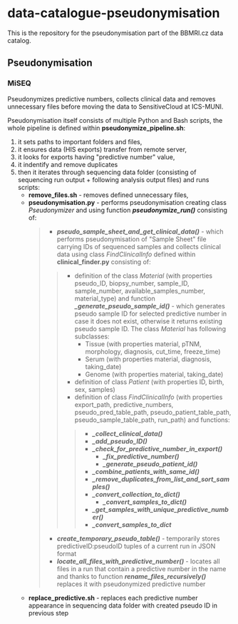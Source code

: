 # data-catalogue-pseudonymisation
This is the repository for the pseudonymisation part of the BBMRI.cz data catalog.

## Pseudonymisation

### MiSEQ
Pseudonymizes predictive numbers, collects clinical data and removes unnecessary files before moving the data to SensitiveCloud at ICS-MUNI.

Pseudonymisation itself consists of multiple Python and Bash scripts, the whole pipeline is defined within **pseudonymize_pipeline.sh**:
  1. it sets paths to important folders and files,
  2. it ensures data (HIS exports) transfer from remote server,
  3. it looks for exports having "predictive number" value,
  4. it indentify and remove duplicates
  5. then it iterates through sequencing data folder (consisting of sequencing run output + following analysis output files) and runs scripts:
        - **remove_files.sh** - removes defined unnecessary files,
        - **pseudonymisation.py** - performs pseudonymisation creating class *Pseudonymizer* and using function ***pseudonymize_run()*** consisting of:
          >   - ***pseudo_sample_sheet_and_get_clinical_data()*** - which performs pseudonymisation of "Sample Sheet" file carrying IDs of sequenced samples and collects clinical data using class *FindClinicalInfo* defined within **clinical_finder.py** consisting of:
          >>   - definition of the class *Material* (with properties pseudo_ID, biopsy_number, sample_ID, sample_number, available_samples_number, material_type) and function ***_generate_pseudo_sample_id()*** - which generates pseudo sample ID for selected predictive number in case it does not exist, otherwise it returns existing pseudo sample ID. The class *Material* has following subclasses:
          >>     - Tissue (with properties material, pTNM, morphology, diagnosis, cut_time, freeze_time)
          >>     - Serum (with properties material, diagnosis, taking_date)
          >>     - Genome (with properties material, taking_date)
          >>   - definition of class *Patient* (with properties ID, birth, sex, samples)
          >>   - definition of class *FindClinicalInfo* (with properties export_path, predictive_numbers, pseudo_pred_table_path, pseudo_patient_table_path, pseudo_sample_table_path, run_path) and functions:
          >>>   - ***_collect_clinical_data()***
          >>>    - ***_add_pseudo_ID()***
          >>>    - ***_check_for_predictive_number_in_export()***
          >>>      - ***_fix_predictive_number()***
          >>>      - ***_generate_pseudo_patient_id()***
          >>>    - ***_combine_patients_with_same_id()***
          >>>    - ***_remove_duplicates_from_list_and_sort_samples()***
          >>>  - ***_convert_collection_to_dict()***
          >>>    - ***_convert_samples_to_dict()***
          >>>  - ***_get_samples_with_unique_predictive_number()***
          >>>  - ***_convert_samples_to_dict***
          >   - ***create_temporary_pseudo_table()*** - temporarily stores predictiveID:pseudoID tuples of a current run in JSON format
          >   - ***locate_all_files_with_predictive_number()*** - locates all files in a run that contain a predictive number in the name and thanks to function ***rename_files_recursively()*** replaces it with pseudonymized predictive number
        - **replace_predictive.sh** - replaces each predictive number appearance in sequencing data folder with created pseudo ID in previous step
